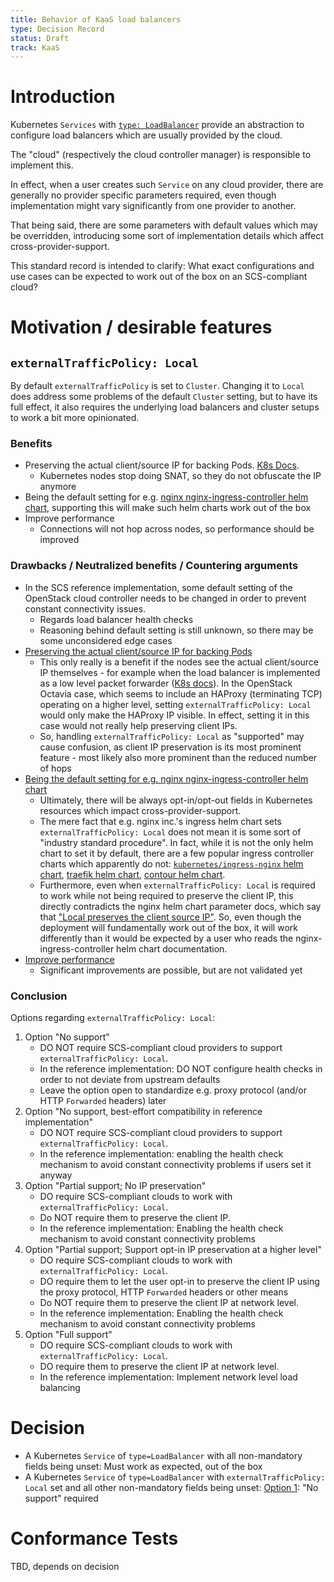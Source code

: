 ```yaml
---
title: Behavior of KaaS load balancers
type: Decision Record
status: Draft
track: KaaS
---
```


# Introduction

Kubernetes `Services` with [`type: LoadBalancer`](https://kubernetes.io/docs/concepts/services-networking/service/#loadbalancer) provide an abstraction to configure load balancers which are usually provided by the cloud.

The "cloud" (respectively the cloud controller manager) is responsible to implement this.

In effect, when a user creates such `Service` on any cloud provider, there are generally no provider specific parameters required, even though implementation might vary significantly from one provider to another.

That being said, there are some parameters with default values which may be overridden, introducing some sort of implementation details which affect cross-provider-support.

This standard record is intended to clarify: What exact configurations and use cases can be expected to work out of the box on an SCS-compliant cloud?

# Motivation / desirable features

## `externalTrafficPolicy: Local`

By default `externalTrafficPolicy` is set to `Cluster`. Changing it to `Local` does address some problems of the default `Cluster` setting, but to have its full effect, it also requires the underlying load balancers and cluster setups to work a bit more opinionated.

### Benefits

* <a name="keepip"></a>Preserving the actual client/source IP for backing Pods. [K8s Docs](https://kubernetes.io/docs/tasks/access-application-cluster/create-external-load-balancer/#preserving-the-client-source-ip).
  * Kubernetes nodes stop doing SNAT, so they do not obfuscate the IP anymore
* <a name="ootb"></a>Being the default setting for e.g. [nginx nginx-ingress-controller helm chart](https://docs.nginx.com/nginx-ingress-controller/installation/installation-with-helm/#configuration), supporting this will make such helm charts work out of the box
* <a name="performance"></a> Improve performance
  * Connections will not hop across nodes, so performance should be improved

### Drawbacks / Neutralized benefits / Countering arguments

* In the SCS reference implementation, some default setting of the OpenStack cloud controller needs to be changed in order to prevent constant connectivity issues.
  * Regards load balancer health checks
  * Reasoning behind default setting is still unknown, so there may be some unconsidered edge cases
* [Preserving the actual client/source IP for backing Pods](#keepip)
  * This only really is a benefit if the nodes see the actual client/source IP themselves - for example when the load balancer is implemented as a low level packet forwarder ([K8s docs](https://kubernetes.io/docs/tutorials/services/source-ip/#cross-platform-support)). In the OpenStack Octavia case, which seems to include an HAProxy (terminating TCP) operating on a higher level, setting `externalTrafficPolicy: Local` would only make the HAProxy IP visible. In effect, setting it in this case would not really help preserving client IPs.
  * So, handling `externalTrafficPolicy: Local` as "supported" may cause confusion, as client IP preservation is its most prominent feature - most likely also more prominent than the reduced number of hops
* [Being the default setting for e.g. nginx nginx-ingress-controller helm chart](#ootb)
  * Ultimately, there will be always opt-in/opt-out fields in Kubernetes resources which impact cross-provider-support.
  * The mere fact that e.g. nginx inc.'s ingress helm chart sets `externalTrafficPolicy: Local` does not mean it is some sort of "industry standard procedure". In fact, while it is not the only helm chart to set it by default, there are a few popular ingress controller charts which apparently do not: [`kubernetes/ingress-nginx` helm chart](https://github.com/kubernetes/ingress-nginx/blob/e7bee5308e84269d13b58352aeae3a6f27ea6e52/charts/ingress-nginx/values.yaml#L475), [traefik helm chart](https://github.com/traefik/traefik-helm-chart/blob/d1a2c281fb12eca2693932acbea6fec7c2212872/traefik/values.yaml), [contour helm chart](https://github.com/bitnami/charts/blob/30300ee924e6e6c55fe9069bf03791d8bcae65b7/bitnami/contour/values.yaml).
  * Furthermore, even when `externalTrafficPolicy: Local` is required to work while not being required to preserve the client IP, this directly contradicts the nginx helm chart parameter docs, which say that ["Local preserves the client source IP"](https://docs.nginx.com/nginx-ingress-controller/installation/installation-with-helm/#configuration). So, even though the deployment will fundamentally work out of the box, it will work differently than it would be expected by a user who reads the nginx-ingress-controller helm chart documentation.
* [Improve performance](#performance)
  * Significant improvements are possible, but are not validated yet

### Conclusion

Options regarding `externalTrafficPolicy: Local`:

1. <a name="selectedoption"></a>Option "No support"
    * DO NOT require SCS-compliant cloud providers to support `externalTrafficPolicy: Local`.
    * In the reference implementation: DO NOT configure health checks in order to not deviate from upstream defaults
    * Leave the option open to standardize e.g. proxy protocol (and/or HTTP `Forwarded` headers) later
2. Option "No support, best-effort compatibility in reference implementation"
    * DO NOT require SCS-compliant cloud providers to support `externalTrafficPolicy: Local`.
    * In the reference implementation: enabling the health check mechanism to avoid constant connectivity problems if users set it anyway
3. Option "Partial support; No IP preservation"
    * DO require SCS-compliant clouds to work with `externalTrafficPolicy: Local`.
    * Do NOT require them to preserve the client IP.
    * In the reference implementation: Enabling the health check mechanism to avoid constant connectivity problems
4. Option "Partial support; Support opt-in IP preservation at a higher level"
    * DO require SCS-compliant clouds to work with `externalTrafficPolicy: Local`.
    * DO require them to let the user opt-in to preserve the client IP using the proxy protocol, HTTP `Forwarded` headers or other means
    * Do NOT require them to preserve the client IP at network level.
    * In the reference implementation: Enabling the health check mechanism to avoid constant connectivity problems
5. Option "Full support"
    * DO require SCS-compliant clouds to work with `externalTrafficPolicy: Local`.
    * DO require them to preserve the client IP at network level.
    * In the reference implementation: Implement network level load balancing

# Decision

* A Kubernetes `Service` of `type=LoadBalancer` with all non-mandatory fields being unset: Must work as expected, out of the box
* A Kubernetes `Service` of `type=LoadBalancer` with `externalTrafficPolicy: Local` set and all other non-mandatory fields being unset: [Option 1](#selectedoption): "No support" required

# Conformance Tests

TBD, depends on decision
